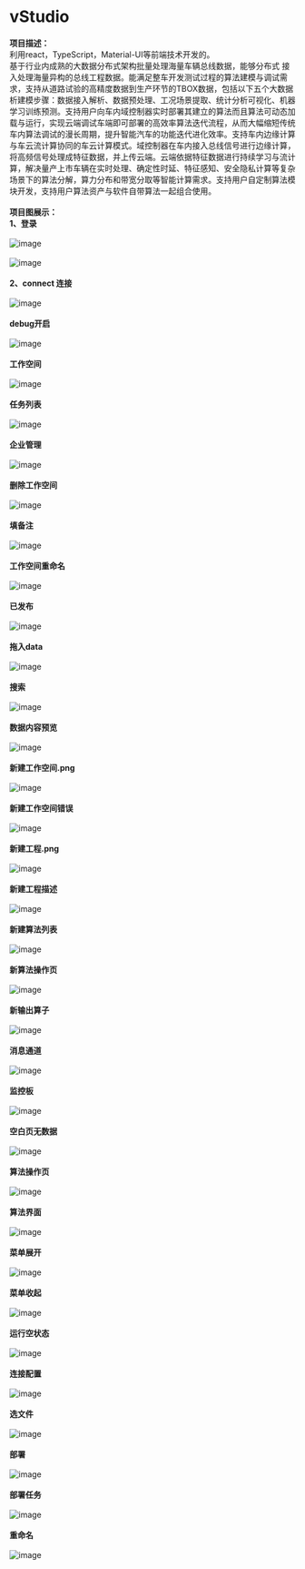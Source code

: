 # vStudio
<strong>项目描述：</strong><br/>
利用react，TypeScript，Material-UI等前端技术开发的。
<br/>
 基于行业内成熟的大数据分布式架构批量处理海量车辆总线数据，能够分布式
接入处理海量异构的总线工程数据。能满足整车开发测试过程的算法建模与调试需求，支持从道路试验的高精度数据到生产环节的TBOX数据，包括以下五个大数据析建模步骤：数据接入解析、数据预处理、工况场景提取、统计分析可视化、机器学习训练预测。支持用户向车内域控制器实时部署其建立的算法而且算法可动态加载与运行，实现云端调试车端即可部署的高效率算法迭代流程，从而大幅缩短传统车内算法调试的漫长周期，提升智能汽车的功能迭代进化效率。支持车内边缘计算与车云流计算协同的车云计算模式。域控制器在车内接入总线信号进行边缘计算，将高频信号处理成特征数据，并上传云端。云端依据特征数据进行持续学习与流计算，解决量产上市车辆在实时处理、确定性时延、特征感知、安全隐私计算等复杂场景下的算法分解，算力分布和带宽分取等智能计算需求。支持用户自定制算法模块开发，支持用户算法资产与软件自带算法一起组合使用。
</br></br>
<strong>项目图展示：</strong><br/>
<strong>1、登录</strong></br></br>
  ![image](  ![image](https://github.com/xiaola66/vStudio/blob/master/img/denglu.jpg)</br></br>)</br></br>
            ![image](https://github.com/xiaola66/vStudio/blob/master/img/denglu.jpg)</br></br>
            <strong>2、connect 连接</strong></br></br>
            ![image](https://github.com/xiaola66/vStudio/blob/master/img/connect%20%E8%BF%9E%E6%8E%A5.png)</br></br>
            <strong>debug开启</strong></br></br>
            ![image](https://github.com/xiaola66/vStudio/blob/master/img/debug开启.png)</br></br>
            <strong>工作空间</strong></br></br>
            ![image](https://github.com/xiaola66/vStudio/blob/master/img/workspace.png)</br></br>
            <strong>任务列表</strong></br></br>
            ![image](https://github.com/xiaola66/vStudio/blob/master/img/任务列表.png)</br></br>
            <strong>企业管理</strong></br></br>
            ![image](https://github.com/xiaola66/vStudio/blob/master/img/企业管理.png)</br></br>
            <strong>删除工作空间</strong></br></br>
            ![image](https://github.com/xiaola66/vStudio/blob/master/img/删除工作空间.png)</br></br>
            <strong>填备注</strong></br></br>
            ![image](https://github.com/xiaola66/vStudio/blob/master/img/填备注.png)</br></br>
            <strong>工作空间重命名</strong></br></br>
            ![image](https://github.com/xiaola66/vStudio/blob/master/img/工作空间重命名.png)</br></br>
            <strong>已发布</strong></br></br>
            ![image](https://github.com/xiaola66/vStudio/blob/master/img/已发布.png)</br></br>
            <strong>拖入data</strong></br></br>
            ![image](https://github.com/xiaola66/vStudio/blob/master/img/拖入data.png)</br></br>
            <strong>搜索</strong></br></br>
            ![image](https://github.com/xiaola66/vStudio/blob/master/img/搜索.png)</br></br>
            <strong>数据内容预览</strong></br></br>
            ![image](https://github.com/xiaola66/vStudio/blob/master/img/数据内容预览.png)</br></br>
            <strong>新建工作空间.png</strong></br></br>
            ![image](https://github.com/xiaola66/vStudio/blob/master/img/新建工作空间.png)</br></br>
             <strong>新建工作空间错误</strong></br></br>
            ![image](https://github.com/xiaola66/vStudio/blob/master/img/新建工作空间错误.png)</br></br>
            <strong>新建工程.png</strong></br></br>
            ![image](https://github.com/xiaola66/vStudio/blob/master/img/新建工程.png)</br></br>
            <strong>新建工程描述</strong></br></br>
            ![image](https://github.com/xiaola66/vStudio/blob/master/img/新建工程描述.png)</br></br>
            <strong>新建算法列表</strong></br></br>
            ![image](https://github.com/xiaola66/vStudio/blob/master/img/新建算法列表.png)</br></br>
            <strong>新算法操作页</strong></br></br>
            ![image](https://github.com/xiaola66/vStudio/blob/master/img/新算法操作页.png)</br></br>
            <strong>新输出算子</strong></br></br>
            ![image](https://github.com/xiaola66/vStudio/blob/master/img/新输出算子.png)</br></br>
            <strong>消息通道</strong></br></br>
            ![image](https://github.com/xiaola66/vStudio/blob/master/img/消息通道.png)</br></br>
            <strong>监控板</strong></br></br>
            ![image](https://github.com/xiaola66/vStudio/blob/master/img/监控板.png)</br></br>
            <strong>空白页无数据</strong></br></br>
            ![image](https://github.com/xiaola66/vStudio/blob/master/img/空白页无数据.png)</br></br>
            <strong>算法操作页</strong></br></br>
            ![image](https://github.com/xiaola66/vStudio/blob/master/img/算法操作页.png)</br></br>
            <strong>算法界面</strong></br></br>
            ![image](https://github.com/xiaola66/vStudio/blob/master/img/算法界面.png)</br></br>
            <strong>菜单展开</strong></br></br>
            ![image](https://github.com/xiaola66/vStudio/blob/master/img/菜单展开.png)</br></br>
             <strong>菜单收起</strong></br></br>
            ![image](https://github.com/xiaola66/vStudio/blob/master/img/菜单收起.png)</br></br>
            <strong>运行空状态</strong></br></br>
            ![image](https://github.com/xiaola66/vStudio/blob/master/img/运行空状态.png)</br></br>
            <strong>连接配置</strong></br></br>
            ![image](https://github.com/xiaola66/vStudio/blob/master/img/连接配置.png)</br></br>
            <strong>选文件</strong></br></br>
            ![image](https://github.com/xiaola66/vStudio/blob/master/img/选文件.png)</br></br>
            <strong>部署</strong></br></br>
            ![image](https://github.com/xiaola66/vStudio/blob/master/img/部署.png)</br></br>
            <strong>部署任务</strong></br></br>
            ![image](https://github.com/xiaola66/vStudio/blob/master/img/部署任务.png)</br></br>
            <strong>重命名</strong></br></br>
            ![image](https://github.com/xiaola66/vStudio/blob/master/img/重命名.png)</br></br>
